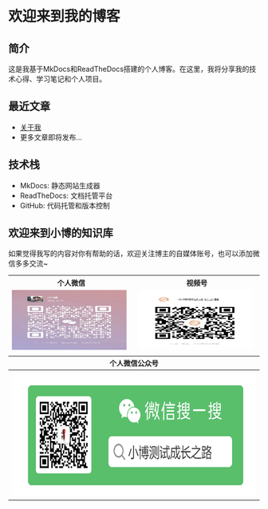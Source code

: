 # 欢迎来到我的博客

## 简介

这是我基于MkDocs和ReadTheDocs搭建的个人博客。在这里，我将分享我的技术心得、学习笔记和个人项目。

## 最近文章

- [关于我](about.md)
- 更多文章即将发布...

## 技术栈

- MkDocs: 静态网站生成器
- ReadTheDocs: 文档托管平台
- GitHub: 代码托管和版本控制


## 欢迎来到小博的知识库

 
如果觉得我写的内容对你有帮助的话，欢迎关注博主的自媒体账号，也可以添加微信多多交流~  
<table>
    <tr>
        <th rowspan="1">
            个人微信
        </th>
        <th colspan="1">
            视频号
        </th>
    </tr>
    <tr>
        <td>
            <img src="./images/个人微信.jpg" alt="示例图片" width="230" height="120">
        </td>
        <td>
            <img src="./images/微信视频号.jpg" alt="示例图片" width="230" height="120">
        </td>
    </tr>
    <tr>
        <td colspan="2">
        </td>
    </tr>
    <tr>
        <th colspan="2">
            个人微信公众号
        </th>
    </tr>
    <tr>
        <th colspan="2">
            <img src="./images/微信公众号搜一搜.jpg" alt="示例图片" width="500" height="250">
        </th>
    </tr>
</table>